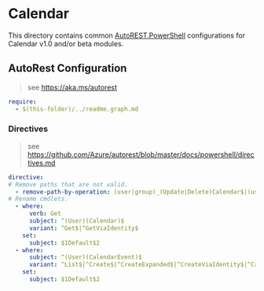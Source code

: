 # Calendar

This directory contains common [AutoREST.PowerShell](https://github.com/Azure/autorest.powershell) configurations for Calendar v1.0 and/or beta modules.

## AutoRest Configuration

> see <https://aka.ms/autorest>

``` yaml
require:
  - $(this-folder)/../readme.graph.md
```

### Directives

> see https://github.com/Azure/autorest/blob/master/docs/powershell/directives.md

``` yaml
directive:
# Remove paths that are not valid.
  - remove-path-by-operation: (user|group)_(Update|Delete)Calendar$|(user|group)..*_(Get|Create|Update|Delete)CalendarView$|(user|group).(calendar).calendarView.*$|user.calendar_(Get|Update|Delete)Event$|(user|group).(calendar).event.*$|(user|group)_.*CalendarView$|(user|group).calendarView.*$|user.calendarGroup_(Get|Update|Delete)Calendar$|user.calendarGroup.calendar.*$|(group|user).event_(Create|Update|Create)Calendar$|(user|group).event.calendar.*$|placeAsRoomList.room_(Get|Update|Delete)GraphBPrePlaceId$|placeAsRoomList.workspace_(Get|Update|Delete)GraphBPrePlaceId$
# Rename cmdlets.
  - where:
      verb: Get
      subject: ^(User)(Calendar)$
      variant: ^Get$|^GetViaIdentity$
    set:
      subject: $1Default$2
  - where:
      subject: ^(User)(CalendarEvent)$
      variant: ^List$|^Create$|^CreateExpanded$|^CreateViaIdentity$|^CreateViaIdentityExpanded$
    set:
      subject: $1Default$2
```
